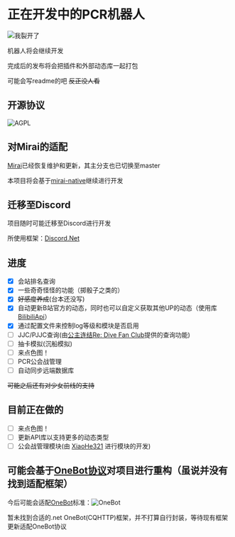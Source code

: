 # 正在开发中的PCR机器人

![我裂开了](https://i.loli.net/2020/08/16/gm6WAdRyEvThZUG.gif)

机器人将会继续开发

完成后的发布将会把插件和外部动态库一起打包

可能会写readme的吧 ~~反正没人看~~

## 开源协议

![AGPL](https://img.shields.io/github/license/CBGan/SuiseiBot?style=for-the-badge)

## 对Mirai的适配

[Mirai](https://github.com/mamoe/mirai)已经恢复维护和更新，其主分支也已切换至master

本项目将会基于[mirai-native](https://github.com/iTXTech/mirai-native)继续进行开发

## 迁移至Discord

项目随时可能迁移至Discord进行开发

所使用框架：[Discord.Net](https://github.com/discord-net/Discord.Net)

## 进度

- [x] 会站排名查询
- [x] 一些奇奇怪怪的功能（掷骰子之类的）
- [x] ~~好感度养成~~(台本还没写)
- [x] 自动更新B站官方的动态，同时也可以自定义获取其他UP的动态（使用库[BilibiliApi](https://github.com/CBGan/BilibiliApi)）
- [x] 通过配置文件来控制log等级和模块是否启用
- [ ] JJC/PJJC查询(由[公主连结Re: Dive Fan Club](https://pcrdfans.com/)提供的查询功能)
- [ ] 抽卡模拟(沉船模拟)
- [ ] 来点色图！
- [ ] PCR公会战管理
- [ ] 自动同步远端数据库

~~可能之后还有对少女前线的支持~~

## 目前正在做的

- [ ] 来点色图！
- [ ] 更新API库以支持更多的动态类型
- [ ] 公会战管理模块(由 [XiaoHe321](https://github.com/orgs/Suisei-Kawaii/people/xh321) 进行模块的开发)

## 可能会基于[OneBot协议](https://github.com/howmanybots/onebot)对项目进行重构（虽说并没有找到适配框架）

今后可能会适配[OneBot](https://github.com/howmanybots/onebot)标准：![OneBot](https://img.shields.io/static/v1?label=OneBot&message=v11&color=blueviolet&style=for-the-badge)

暂未找到合适的.net OneBot(CQHTTP)框架，并不打算自行封装，等待现有框架更新适配OneBot协议
